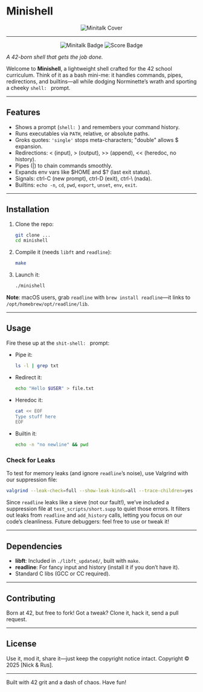 # Minishell
<p align="center">
  <img src="https://raw.githubusercontent.com/ayogun/42-project-badges/refs/heads/main/covers/cover-minishell.png" alt="Minitalk Cover">
</p>

---

<p align="center">
  <img src="https://raw.githubusercontent.com/ayogun/42-project-badges/refs/heads/main/badges/minishelle.png" alt="Minitalk Badge">
  <img src="https://img.shields.io/badge/Score-100%2F100-brightgreen" alt="Score Badge">
</p>

*A 42-born shell that gets the job done.*

Welcome to **Minishell**, a lightweight shell crafted for the 42 school curriculum. Think of it as a bash mini-me: it handles commands, pipes, redirections, and builtins—all while dodging Norminette’s wrath and sporting a cheeky `shell: ` prompt.

---

## Features
- Shows a prompt (`shell: `) and remembers your command history.
- Runs executables via `PATH`, relative, or absolute paths.
- Groks quotes: `'single'` stops meta-characters; "double" allows $ expansion.
- Redirections: < (input), > (output), >> (append), << (heredoc, no history).
- Pipes (|) to chain commands smoothly.
- Expands env vars like $HOME and $? (last exit status).
- Signals: ctrl-C (new prompt), ctrl-D (exit), ctrl-\ (nada).
- Builtins: `echo -n`, `cd`, `pwd`, `export`, `unset`, `env`, `exit`.

---

## Installation
1. Clone the repo:
   ```bash
   git clone ...
   cd minishell
   ```
2. Compile it (needs `libft` and `readline`):
   ```bash
   make
   ```
3. Launch it:
   ```bash
   ./minishell
   ```

**Note**: macOS users, grab `readline` with `brew install readline`—it links to `/opt/homebrew/opt/readline/lib`.

---

## Usage
Fire these up at the `shit-shell: ` prompt:

- Pipe it:
  ```bash
  ls -l | grep txt
  ```
- Redirect it:
  ```bash
  echo "Hello $USER" > file.txt
  ```
- Heredoc it:
  ```bash
  cat << EOF
  Type stuff here
  EOF
  ```
- Builtin it:
  ```bash
  echo -n "no newline" && pwd
  ```

### Check for Leaks
To test for memory leaks (and ignore `readline`’s noise), use Valgrind with our suppression file:
  ```bash
  valgrind --leak-check=full --show-leak-kinds=all --trace-children=yes --track-fds=yes --suppressions=./test_scripts/short.supp ./minishell
  ```

Since `readline` leaks like a sieve (not our fault!), we’ve included a suppression file at `test_scripts/short.supp` to quiet those errors. It filters out leaks from `readline` and `add_history` calls, letting you focus on our code’s cleanliness. Future debuggers: feel free to use or tweak it!

---

## Dependencies
- **libft**: Included in `./libft_updated/`, built with `make`.
- **readline**: For fancy input and history (install it if you don’t have it).
- Standard C libs (GCC or CC required).

---

## Contributing
Born at 42, but free to fork! Got a tweak? Clone it, hack it, send a pull request.

---

## License
Use it, mod it, share it—just keep the copyright notice intact.
Copyright © 2025 [Nick & Rus].

---

Built with 42 grit and a dash of chaos. Have fun!
